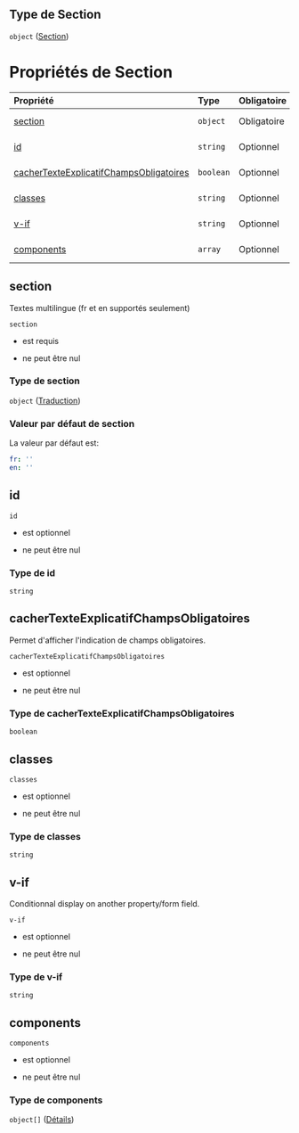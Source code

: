 ## Type de Section

`object` ([Section](frw-form-definitions-section.md))

# Propriétés de Section

| Propriété                                                                           | Type      | Obligatoire | Nullable         | Défini par                                                                                                                                                                                      |
| :---------------------------------------------------------------------------------- | :-------- | :---------- | :--------------- | :---------------------------------------------------------------------------------------------------------------------------------------------------------------------------------------------- |
| [section](#section)                                                                 | `object`  | Obligatoire | ne peut être nul | [Fichier formulaire](frw-form-definitions-traduction.md "schemas/form#/definitions/Section/properties/section")                                                                                 |
| [id](#id)                                                                           | `string`  | Optionnel   | ne peut être nul | [Fichier formulaire](frw-form-definitions-section-properties-id.md "schemas/form#/definitions/Section/properties/id")                                                                           |
| [cacherTexteExplicatifChampsObligatoires](#cachertexteexplicatifchampsobligatoires) | `boolean` | Optionnel   | ne peut être nul | [Fichier formulaire](frw-form-definitions-section-properties-cachertexteexplicatifchampsobligatoires.md "schemas/form#/definitions/Section/properties/cacherTexteExplicatifChampsObligatoires") |
| [classes](#classes)                                                                 | `string`  | Optionnel   | ne peut être nul | [Fichier formulaire](frw-form-definitions-section-properties-classes.md "schemas/form#/definitions/Section/properties/classes")                                                                 |
| [v-if](#v-if)                                                                       | `string`  | Optionnel   | ne peut être nul | [Fichier formulaire](frw-form-definitions-section-properties-v-if.md "schemas/form#/definitions/Section/properties/v-if")                                                                       |
| [components](#components)                                                           | `array`   | Optionnel   | ne peut être nul | [Fichier formulaire](frw-form-definitions-section-properties-components.md "schemas/form#/definitions/Section/properties/components")                                                           |

## section

Textes multilingue (fr et en supportés seulement)

`section`

*   est requis

*   ne peut être nul

### Type de section

`object` ([Traduction](frw-form-definitions-traduction.md))

### Valeur par défaut de section

La valeur par défaut est:

```yaml
fr: ''
en: ''

```

## id



`id`

*   est optionnel

*   ne peut être nul

### Type de id

`string`

## cacherTexteExplicatifChampsObligatoires

Permet d'afficher l'indication de champs obligatoires.

`cacherTexteExplicatifChampsObligatoires`

*   est optionnel

*   ne peut être nul

### Type de cacherTexteExplicatifChampsObligatoires

`boolean`

## classes



`classes`

*   est optionnel

*   ne peut être nul

### Type de classes

`string`

## v-if

Conditionnal display on another property/form field.

`v-if`

*   est optionnel

*   ne peut être nul

### Type de v-if

`string`

## components



`components`

*   est optionnel

*   ne peut être nul

### Type de components

`object[]` ([Détails](frw-form-definitions-component.md))
